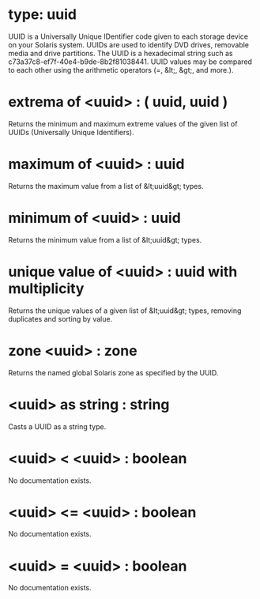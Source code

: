 # type: uuid

UUID is a Universally Unique IDentifier code given to each storage device on your Solaris system. UUIDs are used to identify DVD drives, removable media and drive partitions. The UUID is a  hexadecimal string such as c73a37c8-ef7f-40e4-b9de-8b2f81038441. UUID values may be compared to each other using the arithmetic operators (=, &amp;lt;, &amp;gt;, and more.).

# extrema of &lt;uuid&gt; : ( uuid, uuid )

Returns the minimum and maximum extreme values of the given list of UUIDs (Universally Unique Identifiers).

# maximum of &lt;uuid&gt; : uuid

Returns the maximum value from a list of &amp;lt;uuid&amp;gt; types.

# minimum of &lt;uuid&gt; : uuid

Returns the minimum value from a list of &amp;lt;uuid&amp;gt; types.

# unique value of &lt;uuid&gt; : uuid with multiplicity

Returns the unique values of a given list of &amp;lt;uuid&amp;gt; types, removing duplicates and sorting by value.

# zone &lt;uuid&gt; : zone

Returns the named global Solaris zone as specified by the UUID.

# &lt;uuid&gt; as string : string

Casts a UUID as a string type.

# &lt;uuid&gt; &lt; &lt;uuid&gt; : boolean

No documentation exists.

# &lt;uuid&gt; &lt;= &lt;uuid&gt; : boolean

No documentation exists.

# &lt;uuid&gt; = &lt;uuid&gt; : boolean

No documentation exists.
